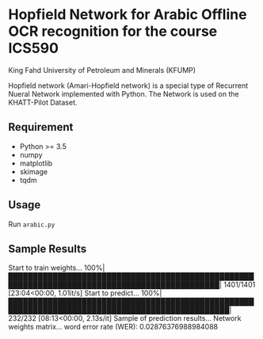 # Hopfield Network for Arabic Offline OCR recognition for the course ICS590
King Fahd University of Petroleum and Minerals (KFUMP)

Hopfield network (Amari-Hopfield network) is a special type of Recurrent Nueral Network implemented with Python. 
The Network is used on the KHATT-Pilot Dataset.

## Requirement
- Python >= 3.5
- numpy
- matplotlib
- skimage
- tqdm


## Usage
Run `arabic.py`

## Sample Results
Start to train weights...
100%|█████████████████████████████████████████████████████████████████████████████████████████████| 1401/1401 [23:04<00:00,  1.01it/s] 
Start to predict...
100%|███████████████████████████████████████████████████████████████████████████████████████████████| 232/232 [08:13<00:00,  2.13s/it]
Sample of prediction results...
Network weights matrix...
word error rate (WER): 0.02876376988984088

